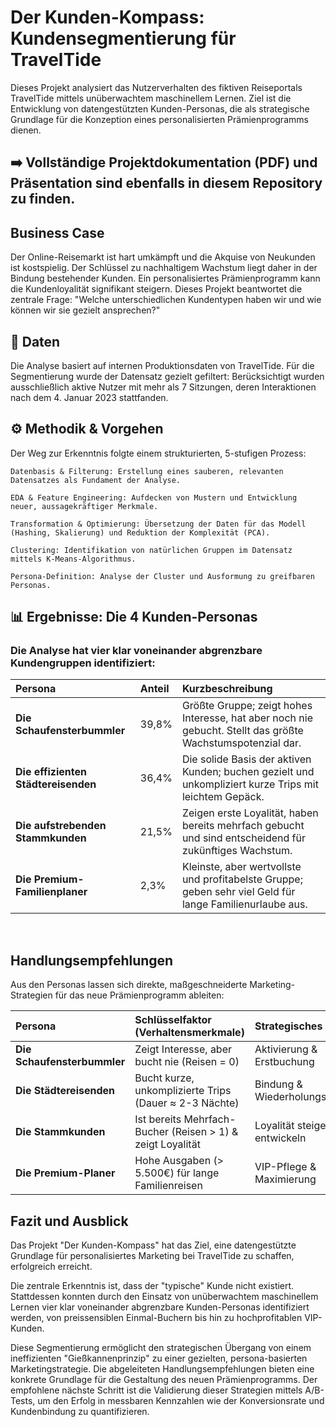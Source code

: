 # **Der Kunden-Kompass: Kundensegmentierung für TravelTide**

Dieses Projekt analysiert das Nutzerverhalten des fiktiven Reiseportals TravelTide mittels unüberwachtem maschinellem Lernen. Ziel ist die Entwicklung von datengestützten Kunden-Personas, die als strategische Grundlage für die Konzeption eines personalisierten Prämienprogramms dienen.

## ➡️ Vollständige Projektdokumentation (PDF) und Präsentation sind ebenfalls in diesem Repository zu finden.

## Business Case
Der Online-Reisemarkt ist hart umkämpft und die Akquise von Neukunden ist kostspielig. Der Schlüssel zu nachhaltigem Wachstum liegt daher in der Bindung bestehender Kunden. Ein personalisiertes Prämienprogramm kann die Kundenloyalität signifikant steigern. Dieses Projekt beantwortet die zentrale Frage: "Welche unterschiedlichen Kundentypen haben wir und wie können wir sie gezielt ansprechen?"

## 📂 Daten
Die Analyse basiert auf internen Produktionsdaten von TravelTide. Für die Segmentierung wurde der Datensatz gezielt gefiltert: Berücksichtigt wurden ausschließlich aktive Nutzer mit mehr als 7 Sitzungen, deren Interaktionen nach dem 4. Januar 2023 stattfanden.

## ⚙️ Methodik & Vorgehen

Der Weg zur Erkenntnis folgte einem strukturierten, 5-stufigen Prozess:
    
    Datenbasis & Filterung: Erstellung eines sauberen, relevanten Datensatzes als Fundament der Analyse.
    
    EDA & Feature Engineering: Aufdecken von Mustern und Entwicklung neuer, aussagekräftiger Merkmale.
    
    Transformation & Optimierung: Übersetzung der Daten für das Modell (Hashing, Skalierung) und Reduktion der Komplexität (PCA).
    
    Clustering: Identifikation von natürlichen Gruppen im Datensatz mittels K-Means-Algorithmus.
    
    Persona-Definition: Analyse der Cluster und Ausformung zu greifbaren Personas.

## 📊 Ergebnisse: Die 4 Kunden-Personas
### Die Analyse hat vier klar voneinander abgrenzbare Kundengruppen identifiziert:

| Persona | Anteil | Kurzbeschreibung |
| :--- | :--- | :--- |
|  **Die Schaufensterbummler** | 39,8% | Größte Gruppe; zeigt hohes Interesse, hat aber noch nie gebucht. Stellt das größte Wachstumspotenzial dar. |
|  **Die effizienten Städtereisenden** | 36,4% | Die solide Basis der aktiven Kunden; buchen gezielt und unkompliziert kurze Trips mit leichtem Gepäck. |
|  **Die aufstrebenden Stammkunden** | 21,5% | Zeigen erste Loyalität, haben bereits mehrfach gebucht und sind entscheidend für zukünftiges Wachstum. |
|  **Die Premium-Familienplaner** | 2,3% | Kleinste, aber wertvollste und profitabelste Gruppe; geben sehr viel Geld für lange Familienurlaube aus. |

<br>

## Handlungsempfehlungen

Aus den Personas lassen sich direkte, maßgeschneiderte Marketing-Strategien für das neue Prämienprogramm ableiten:

| Persona |Schlüsselfaktor (Verhaltensmerkmale)| Strategisches Ziel | Top-Vorteil (Perk) |
| :--- |:--- | :--- | :--- |
|  **Die Schaufensterbummler** |Zeigt Interesse, aber bucht nie (Reisen = 0) | Aktivierung & Erstbuchung | Exklusive Rabatte |
|  **Die Städtereisenden** |Bucht kurze, unkomplizierte Trips (Dauer ≈ 2-3 Nächte)| Bindung & Wiederholungskauf | Keine Stornogebühren |
|  **Die Stammkunden** |Ist bereits Mehrfach-Bucher (Reisen > 1) & zeigt Loyalität| Loyalität steigern & entwickeln | 1 Hotelnacht gratis |
|  **Die Premium-Planer** |Hohe Ausgaben (> 5.500€) für lange Familienreisen| VIP-Pflege & Maximierung | Kostenfreies Aufgabegepäck |


## Fazit und Ausblick
Das Projekt "Der Kunden-Kompass" hat das Ziel, eine datengestützte Grundlage für personalisiertes Marketing bei TravelTide zu schaffen, erfolgreich erreicht.

Die zentrale Erkenntnis ist, dass der "typische" Kunde nicht existiert. Stattdessen konnten durch den Einsatz von unüberwachtem maschinellem Lernen vier klar voneinander abgrenzbare Kunden-Personas identifiziert werden, von preissensiblen Einmal-Buchern bis hin zu hochprofitablen VIP-Kunden.

Diese Segmentierung ermöglicht den strategischen Übergang von einem ineffizienten "Gießkannenprinzip" zu einer gezielten, persona-basierten Marketingstrategie. Die abgeleiteten Handlungsempfehlungen bieten eine konkrete Grundlage für die Gestaltung des neuen Prämienprogramms. Der empfohlene nächste Schritt ist die Validierung dieser Strategien mittels A/B-Tests, um den Erfolg in messbaren Kennzahlen wie der Konversionsrate und Kundenbindung zu quantifizieren.
